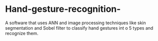 # Hand-gesture-recognition-
A software that uses ANN and image processing techniques like skin segmentation and Sobel filter to classify hand gestures int o 5 types and recognize them.
